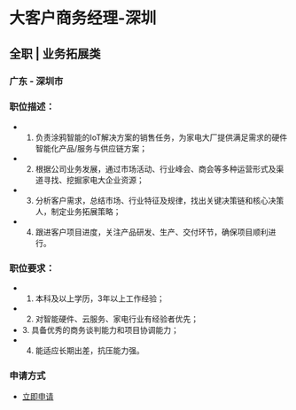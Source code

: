 
# 大客户商务经理-深圳
## 全职  |  业务拓展类
### 广东 - 深圳市

### 职位描述：
- 1. 负责涂鸦智能的IoT解决方案的销售任务，为家电大厂提供满足需求的硬件智能化产品/服务与供应链方案；
- 2. 根据公司业务发展，通过市场活动、行业峰会、商会等多种运营形式及渠道寻找、挖掘家电大企业资源；
- 3. 分析客户需求，总结市场、行业特征及规律，找出关键决策链和核心决策人，制定业务拓展策略；
- 4. 跟进客户项目进度，关注产品研发、生产、交付环节，确保项目顺利进行。

### 职位要求：
- 1. 本科及以上学历，3年以上工作经验；
- 2. 对智能硬件、云服务、家电行业有经验者优先；
- 3.&nbsp;具备优秀的商务谈判能力和项目协调能力；
- 4. 能适应长期出差，抗压能力强。
### 申请方式
- <a href="mailto:hr@tuya.com" title=yourName-大客户商务经理-深圳>立即申请</a>